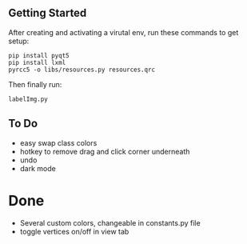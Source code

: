 ## Getting Started

After creating and activating a virutal env, run these commands to get setup:
```
pip install pyqt5
pip install lxml
pyrcc5 -o libs/resources.py resources.qrc
```
Then finally run:
```
labelImg.py
```

## To Do
- easy swap class colors
- hotkey to remove drag and click corner underneath
- undo
- dark mode

# Done
- Several custom colors, changeable in constants.py file
- toggle vertices on/off in view tab